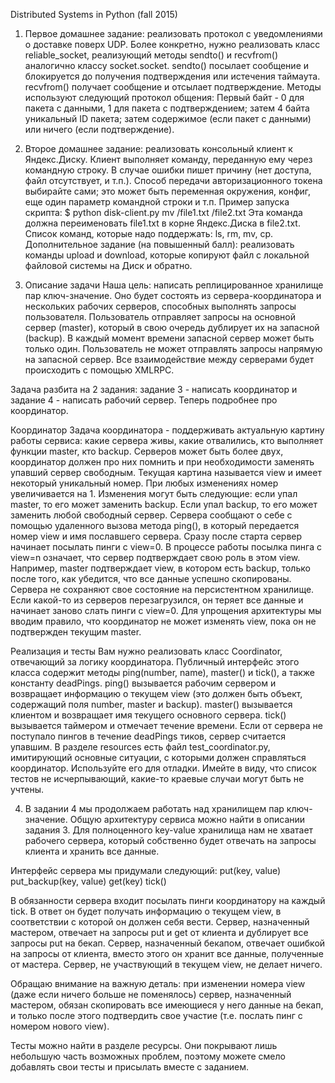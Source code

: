 Distributed Systems in Python (fall 2015)

1. Первое домашнее задание: реализовать протокол с уведомлениями о доставке поверх UDP. Более конкретно, нужно реализовать класс reliable_socket, реализующий методы sendto() и recvfrom() аналогично классу socket.socket. sendto() посылает сообщение и блокируется до получения подтверждения или истечения таймаута. recvfrom() получает сообщение и отсылает подтверждение. Методы используют следующий протокол общения:
Первый байт - 0 для пакета с данными, 1 для пакета с подтверждением;
затем 4 байта уникальный ID пакета;
затем содержимое (если пакет с данными) или ничего (если подтверждение).

2. Второе домашнее задание: реализовать консольный клиент к Яндекс.Диску. Клиент выполняет команду, переданную ему через командную строку. В случае ошибки пишет причину (нет доступа, файл отсутствует, и т.п.). Способ передачи авторизационного токена выбирайте сами; это может быть переменная окружения, конфиг, еще один параметр командной строки и т.п. Пример запуска скрипта:
$ python disk-client.py mv /file1.txt /file2.txt
Эта команда должна переименовать file1.txt в корне Яндекс.Диска в file2.txt.
Список команд, которые надо поддержать: ls, rm, mv, cp.
Дополнительное задание (на повышенный балл): реализовать команды upload и download, которые копируют файл с локальной файловой системы на Диск и обратно.
 
3. Описание задачи
Наша цель: написать реплицированное хранилище пар ключ-значение. Оно будет состоять из сервера-координатора и нескольких рабочих серверов, способных выполнять запросы пользователя. Пользователь отправляет запросы на основной сервер (master), который в свою очередь дублирует их на запасной (backup). В каждый момент времени запасной сервер может быть только один. Пользователь не может отправлять запросы напрямую на запасной сервер. Все взаимодействие между серверами будет происходить с помощью XMLRPC.
 
Задача разбита на 2 задания: задание 3 - написать координатор и задание 4 - написать рабочий сервер. Теперь подробнее про координатор.
 
Координатор
Задача координатора - поддерживать актуальную картину работы сервиса: какие сервера живы, какие отвалились, кто выполняет функции master, кто backup. Серверов может быть более двух, координатор должен про них помнить и при необходимости заменять упавший сервер свободным.
Текущая картина называется view и имеет некоторый уникальный номер. При любых изменениях номер увеличивается на 1. Изменения могут быть следующие: если упал master, то его может заменить backup. Если упал backup, то его может заменить любой свободный сервер.
Сервера сообщают о себе с помощью удаленного вызова метода ping(), в который передается номер view и имя пославшего сервера. Сразу после старта сервер начинает посылать пинги с view=0. В процессе работы посылка пинга с view=n означает, что сервер подтверждает свою роль в этом view. Например, master подтверждает view, в котором есть backup, только после того, как убедится, что все данные успешно скопированы.
Сервера не сохраняют свое состояние на персистентном хранилище. Если какой-то из серверов перезагрузился, он теряет все данные и начинает заново слать пинги с view=0.
Для упрощения архитектуры мы вводим правило, что координатор не может изменять view, пока он не подтвержден текущим master.
 
Реализация и тесты
Вам нужно реализовать класс Coordinator, отвечающий за логику координатора. Публичный интерфейс этого класса содержит методы ping(number, name), master() и tick(), а также константу deadPings. ping() вызывается рабочим сервером и возвращает информацию о текущем view (это должен быть объект, содержащий поля number, master и backup). master() вызывается клиентом и возвращает имя текущего основного сервера. tick() вызывается таймером и отмечает течение времени. Если от сервера не поступало пингов в течение deadPings тиков, сервер считается упавшим.
В разделе resources есть файл test_coordinator.py, имитирующий основные ситуации, с которыми должен справляться координатор. Используйте его для отладки. Имейте в виду, что список тестов не исчерпывающий, какие-то краевые случаи могут быть не учтены.

4. В задании 4 мы продолжаем работать над хранилищем пар ключ-значение. Общую архитектуру сервиса можно найти в описании задания 3. Для полноценного key-value хранилища нам не хватает рабочего сервера, который собственно будет отвечать на запросы клиента и хранить все данные.

Интерфейс сервера мы придумали следующий:
put(key, value)
put_backup(key, value)
get(key)
tick()

В обязанности сервера входит посылать пинги координатору на каждый tick. В ответ он будет получать информацию о текущем view, в соответствии с которой он должен себя вести. Сервер, назначенный мастером, отвечает на запросы put и get от клиента и дублирует все запросы put на бекап. Сервер, назначенный бекапом, отвечает ошибкой на запросы от клиента, вместо этого он хранит все данные, полученные от мастера. Сервер, не участвующий в текущем view, не делает ничего.

Обращаю внимание на важную деталь: при изменении номера view (даже если ничего больше не поменялось) сервер, назначенный мастером, обязан скопировать все имеющиеся у него данные на бекап, и только после этого подтвердить свое участие (т.е. послать пинг с номером нового view).

Тесты можно найти в разделе ресурсы. Они покрывают лишь небольшую часть возможных проблем, поэтому можете смело добавлять свои тесты и присылать вместе с заданием.


